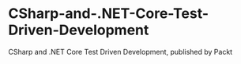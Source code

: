 # CSharp-and-.NET-Core-Test-Driven-Development
CSharp and .NET Core Test Driven Development, published by Packt
